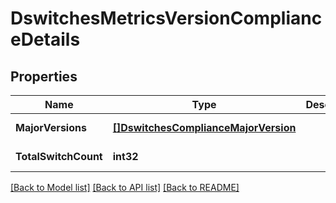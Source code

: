 # DswitchesMetricsVersionComplianceDetails

## Properties
Name | Type | Description | Notes
------------ | ------------- | ------------- | -------------
**MajorVersions** | [**[]DswitchesComplianceMajorVersion**](dswitches_compliance_major_version.md) |  | [default to null]
**TotalSwitchCount** | **int32** |  | [default to null]

[[Back to Model list]](../README.md#documentation-for-models) [[Back to API list]](../README.md#documentation-for-api-endpoints) [[Back to README]](../README.md)


